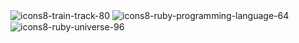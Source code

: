 ![icons8-train-track-80](https://github.com/rubymobile/super-duper-happiness/assets/158806329/42fac6f3-35e3-43c3-bbce-615091be00df)
![icons8-ruby-programming-language-64](https://github.com/rubymobile/super-duper-happiness/assets/158806329/685545ce-3863-4e00-acd0-05b0cca9c8b1)　　
![icons8-ruby-universe-96](https://github.com/rubymobile/super-duper-happiness/assets/158806329/fa9626c6-826d-4867-84e6-7705629ffe63)
